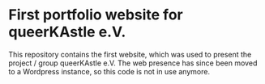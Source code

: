 # First portfolio website for queerKAstle e.V.

This repository contains the first website, which was used to present the project / group queerKAstle e.V. The web presence has since been moved to a Wordpress instance, so this code is not in use anymore.
